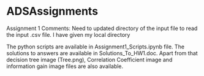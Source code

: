 # ADSAssignments
Assignment 1 Comments: 
Need to updated directory of the input file to read the input .csv file. I have given my local directory

The python scripts are available in Assignment1_Scripts.ipynb file. The solutions to answers are available in Solutions_To_HW1.doc.
Apart from that decision tree image (Tree.png), Correlation Coefficient image and information gain image files are also available.
